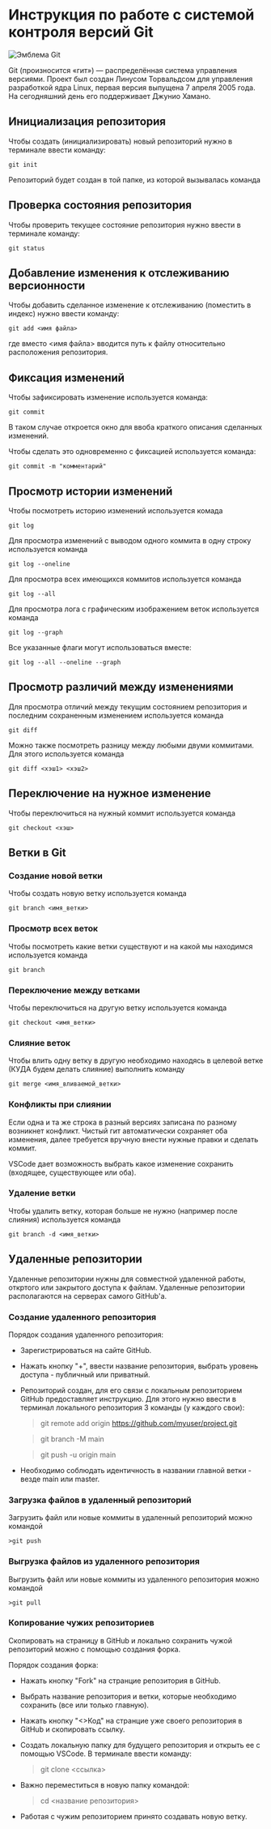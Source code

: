 # **Инструкция по работе с системой контроля версий Git**

![Эмблема Git](git.jpg)

Git (произносится «гит») — распределённая система управления версиями. Проект был создан Линусом Торвальдсом для управления разработкой ядра Linux, первая версия выпущена 7 апреля 2005 года. На сегодняшний день его поддерживает Джунио Хамано.

## Инициализация репозитория

Чтобы создать (инициализировать) новый репозиторий нужно в терминале ввести команду:

    git init

Репозиторий будет создан в той папке, из которой вызывалась команда

## Проверка состояния репозитория

Чтобы проверить текущее состояние репозитория нужно ввести в терминале команду:

    git status

## Добавление изменения к отслеживанию версионности

Чтобы добавить сделанное изменение к отслеживанию (поместить в индекс) нужно ввести команду:

    git add <имя файла>

где вместо <имя файла> вводится путь к файлу относительно расположения репозитория.

## Фиксация изменений

Чтобы зафиксировать изменение используется команда:

    git commit

В таком случае откроется окно для ввоба краткого описания сделанных изменений.

Чтобы сделать это одновременно с фиксацией используется команда:

    git commit -m "комментарий"

## Просмотр истории изменений

Чтобы посмотреть историю изменений используется комада

    git log

Для просмотра изменений с выводом одного коммита в одну строку используется команда

    git log --oneline

Для просмотра всех имеющихся коммитов используется команда

    git log --all

Для просмотра лога с графическим изображением веток используется команда

    git log --graph

Все указанные флаги могут использоваться вместе:

    git log --all --oneline --graph

## Просмотр различий между изменениями

Для просмотра отличий между текущим состоянием репозитория и последним сохраненным изменением используется команда

    git diff

Можно также посмотреть разницу между любыми двуми коммитами. Для этого используется команда

    git diff <хэш1> <хэш2>

## Переключение на нужное изменение

Чтобы переключиться на нужный коммит используется команда

    git checkout <хэш>

## Ветки в Git

### Создание новой ветки

Чтобы создать новую ветку используется команда

    git branch <имя_ветки>

### Просмотр всех веток

Чтобы посмотреть какие ветки существуют и на какой мы находимся используется команда

    git branch

### Переключение между ветками

Чтобы переключиться на другую ветку используется команда

    git checkout <имя_ветки>

### Слияние веток

Чтобы влить одну ветку в другую необходимо находясь в целевой ветке (КУДА будем делать слияние) выполнить команду

    git merge <имя_вливаемой_ветки>

### Конфликты при слиянии

Если одна и та же строка в разный версиях записана по разному возникнет конфликт.
Чистый гит автоматически сохраняет оба изменения, далее требуется вручную внести нужные правки и сделать коммит.

VSСode дает возможность выбрать какое изменение сохранить (входящее, существующее или оба).

### Удаление ветки

Чтобы удалить ветку, которая больше не нужно (например после слияния) используется команда

    git branch -d <имя_ветки>

## Удаленные репозитории
Удаленные репозитории нужны для совместной удаленной работы, откртого или закрытого доступа к файлам. Удаленные репозитории располагаются на серверах самого GitHub'а.

### Создание удаленного репозитория
Порядок создания удаленного репозитория:

- Зарегистрироваться на сайте GitHub.

- Нажать кнопку "+", ввести название репозитория, выбрать уровень доступа - публичный или приватный.

- Репозиторий создан, для его связи с локальным репозиторием GitHub предоставляет инструкцию. Для этого нужно ввести в терминал локального репозитория 3 команды (у каждого свои):

    >git remote add origin https://github.com/myuser/project.git

    >git branch -M main

    >git push -u origin main

- Необходимо соблюдать идентичность в названии главной ветки - везде main или master.

### Загрузка файлов в удаленный репозиторий
Загрузить файл или новые коммиты в удаленный репозиторий можно командой

    >git push

### Выгрузка файлов из удаленного репозитория
Выгрузить файл или новые коммиты из удаленного репозитория можно командой

    >git pull

### Копирование чужих репозиториев
Скопировать на страницу в GitHub и локально сохранить чужой репозиторий можно с помощью создания форка.

Порядок создания форка:

- Нажать кнопку "Fork" на странцие репозитория в GitHub.

- Выбрать название репозитория и ветки, которые необходимо сохранить (все или только главную).

- Нажать кнопку "<>Код" на странцие уже своего репозитория в GitHub и скопировать ссылку.

- Создать локальную папку для будущего репозитория и открыть ее с помощью VSCode. В терминале ввести команду:

    >git clone <ссылка>

- Важно переместиться в новую папку командой:

    >cd <название репозитория>

- Работая с чужим репозиторием принято создавать новую ветку.